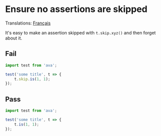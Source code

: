 # Ensure no assertions are skipped

Translations: [Français](https://github.com/avajs/ava-docs/blob/master/fr_FR/related/eslint-plugin-ava/docs/rules/no-skip-assert.md)

It's easy to make an assertion skipped with `t.skip.xyz()` and then forget about it.


## Fail

```js
import test from 'ava';

test('some title', t => {
	t.skip.is(1, 1);
});
```


## Pass

```js
import test from 'ava';

test('some title', t => {
	t.is(1, 1);
});
```
